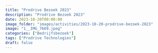```yaml
---
title: "Prodrive Bezoek 2023"
description: "Prodrive Bezoek 2023"
date: 2023-10-20T00:00:00
image_folder: "images/activities/2023-10-20-prodrive-bezoek-2023"
image: "1__IMG_7669.jpeg"
categories: ["Bedrijfsbezoek"]
tags: ["Prodrive Technologies"]
draft: false
---
```


